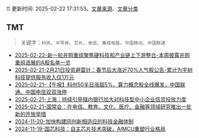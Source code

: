 :alarm_clock: 更新时间: 2025-02-22 17:31:53。[文章来源](/README.md)、[文章分类](/TAGS.md)

## TMT


> 关键字：`科技`、`半导体`、`芯片`、`电信`、`集成电路`、`中国移动`、`中国联通`



- [2025-02-22-新一轮并购重组聚焦硬科技和产业链上下游整合-本周披露并购重组进展的A股名单一览](https://www.cls.cn/detail/1950966) 
- [2025-02-21-2月21日投资避雷针：春节后大涨近70%人气股公告-累计为宇树科技提供服务收入仅1万元](https://www.cls.cn/detail/1949610) 
- [2025-02-21-【午报】科创50半日涨超5%，算力概念股全线爆发，中国联通、中国电信双双涨停](https://www.cls.cn/detail/1949886) 
- [2025-02-21-上海：持续引导辖内银行加大对科技型中小企业信贷投放力度](https://www.cls.cn/detail/1949975) 
- [2025-02-21-国常会：在电信、教育、文化、医疗、金融等领域研究推出一批新的开放举措](https://www.cls.cn/detail/1950535) 
- [2024-11-20-加快构建同创新相适应的科技金融体制](https://xueqiu.com/9193403816/313561745) 
- [2024-11-19-国芯科技：自主芯片技术突破，AIMCU重塑行业格局](https://xueqiu.com/8151841495/313402043) 
